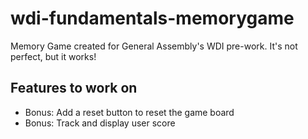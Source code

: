 # wdi-fundamentals-memorygame
Memory Game created for General Assembly's WDI pre-work. It's not perfect, but it works!

## Features to work on
* Bonus: Add a reset button to reset the game board
* Bonus: Track and display user score
